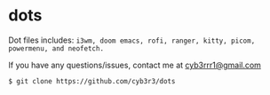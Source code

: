 # dots

Dot files includes: `i3wm, doom emacs, rofi, ranger, kitty, picom, powermenu, and neofetch.`

If you have any questions/issues, contact me at cyb3rrr1@gmail.com

```sh
$ git clone https://github.com/cyb3r3/dots
```
